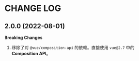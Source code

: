 # CHANGE LOG

## 2.0.0 (2022-08-01)

**Breaking Changes**

1. 移除了对 `@vue/composition-api` 的依赖。直接使用 `vue@2.7` 中的 **Composition API**。